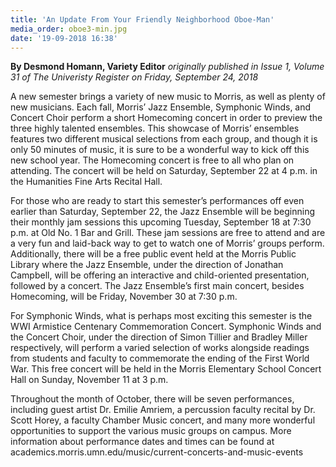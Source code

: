 ```yaml
---
title: 'An Update From Your Friendly Neighborhood Oboe-Man'
media_order: oboe3-min.jpg
date: '19-09-2018 16:38'
---
```


**By Desmond Homann, Variety Editor** _originally published in Issue 1, Volume 31 of The Univeristy Register on Friday, September 24, 2018_

A new semester brings a variety of new music to Morris, as well as plenty of new musicians. Each fall, Morris’ Jazz Ensemble, Symphonic Winds, and Concert Choir perform a short Homecoming concert in order to preview the three highly talented ensembles. This showcase of Morris’ ensembles features two different musical selections from each group, and though it is only 50 minutes of music, it is sure to be a wonderful way to kick off this new school year. The Homecoming concert is free to all who plan on attending. The concert will be held on Saturday, September 22 at 4 p.m. in the Humanities Fine Arts Recital Hall.

For those who are ready to start this semester’s performances off even earlier than Saturday, September 22, the Jazz Ensemble will be beginning their monthly jam sessions this upcoming Tuesday, September 18 at 7:30 p.m. at Old No. 1 Bar and Grill. These jam sessions are free to attend and are a very fun and laid-back way to get to watch one of Morris’ groups perform. Additionally, there will be a free public event held at the Morris Public Library where the Jazz Ensemble, under the direction of Jonathan Campbell, will be offering an interactive and child-oriented presentation, followed by a concert. The Jazz Ensemble’s first main concert, besides Homecoming, will be Friday, November 30 at 7:30 p.m.

For Symphonic Winds, what is perhaps most exciting this semester is the WWI Armistice Centenary Commemoration Concert. Symphonic Winds and the Concert Choir, under the direction of Simon Tillier and Bradley Miller respectively, will perform a varied selection of works alongside readings from students and faculty to commemorate the ending of the First World War. This free concert will be held in the Morris Elementary School Concert Hall on Sunday, November 11 at 3 p.m.

Throughout the month of October, there will be seven performances, including guest artist Dr. Emilie Amriem, a percussion faculty recital by Dr. Scott Horey, a faculty Chamber Music concert, and many more wonderful opportunities to support the various music groups on campus. More information about performance dates and times can be found at academics.morris.umn.edu/music/current-concerts-and-music-events